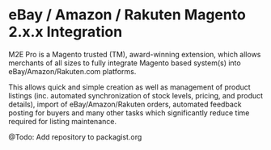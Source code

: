 # eBay / Amazon / Rakuten Magento 2.x.x Integration
 
 M2E Pro is a Magento trusted (TM), award-winning extension, which allows merchants of all sizes to fully integrate Magento based system(s) into eBay/Amazon/Rakuten.com platforms.

This allows quick and simple creation as well as management of product listings (inc. automated synchronization of stock levels, pricing, and product details), import of eBay/Amazon/Rakuten orders, automated feedback posting for buyers and many other tasks which significantly reduce time required for listing maintenance. 

@Todo: Add repository to packagist.org
